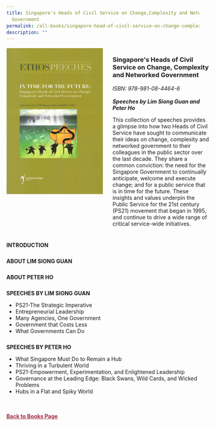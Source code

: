 ```yaml
---
title: Singapore's Heads of Civil Service on Change,Complexity and Networked
  Government
permalink: /all-books/singapore-head-of-civil-service-on-change-complexity-networked-government/
description: ""
---
```

<style>


.grid-container {
	display: grid;
	grid-template-columns: 50% 50%;
	grid-gap: 5%
	}
	
img {
		object-fit: contain;
		width: 100%;
		height: 80%;
	}	

.chapter-divider {
	margin-top: 5%;
	}	
	
.back a
{
	color: #9f2943;
	font-weight: bold;
	
}	


</style>

<div class="grid-container">
	<div class="grid-child"><img src="/images/Books/ETHOS%20Speeches%20In%20Time%20for%20the%20Future.jpg"></div>
	<div class="grid-child">
		<h3>Singapore's Heads of Civil Service on Change, Complexity and Networked Government</h3>
		<i>ISBN: 978-981-08-4464-6</i><br>
		<i></i><br>
		<b><i>Speeches by Lim Siong Guan and Peter Ho</i></b>
		<p>This collection of speeches provides a glimpse into how two Heads of Civil Service have sought to communicate their ideas on change, complexity and networked government to their colleagues in the public sector over the last decade. They share a common conviction: the need for the Singapore Government to continually anticipate, welcome and execute change; and for a public service that is in time for the future. These insights and values underpin the Public Service for the 21st century (PS21) movement that began in 1995, and continue to drive a wide range of critical service-wide initiatives.</p>
	</div>

</div>

<div>

<div class="chapter-divider">
<p><b>INTRODUCTION</b></p>

</div>
	
<div class="chapter-divider">
<p><b>ABOUT LIM SIONG GUAN</b></p>

</div>
		
<div class="chapter-divider">
<p><b>ABOUT PETER HO</b></p>

</div>
	
<div class="chapter-divider">
<p><b>SPEECHES BY LIM SIONG GUAN</b></p>
	<ul>
		<li>PS21-The Strategic Imperative</li>
		<li>Entrepreneurial Leadership</li>
		<li>Many Agencies, One Government</li>
		<li>Government that Costs Less</li>
		<li>What Governments Can Do</li>
	
</ul>
</div>
	
<div class="chapter-divider">
<p><b>SPEECHES BY PETER HO</b></p>
	<ul>
		<li>What Singapore Must Do to Remain a Hub</li>
		<li>Thriving in a Turbulent World</li>
		<li>PS21-Empowerment, Experimentation, and Enlightened Leadership</li>
		<li>Governance at the Leading Edge: Black Swans, Wild Cards, and Wicked Problems</li>
		<li>Hubs in a Flat and Spiky World</li>
	
</ul>
</div>
	








</div>



<br>
<br>
<div class="back">
<a href="/books/">Back to Books Page</a>	

</div>